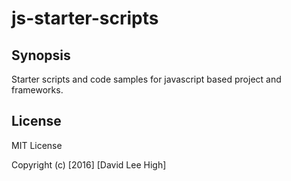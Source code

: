# js-starter-scripts


## Synopsis

Starter scripts and code samples for javascript based project and frameworks.

## License

MIT License

Copyright (c) [2016] [David Lee High]
